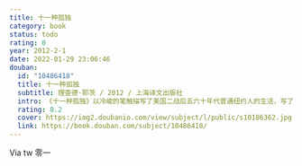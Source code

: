 ```yaml
---
title: 十一种孤独
category: book
status: todo
rating: 0
year: 2012-2-1
date: 2022-01-29 23:06:46
douban:
  id: "10486418"
  title: 十一种孤独
  subtitle: 理查德·耶茨 / 2012 / 上海译文出版社
  intro: 《十一种孤独》以冷峻的笔触描写了美国二战后五六十年代普通纽约人的生活，写了十一种孤独的人生，主人公都是缺乏安全感、生活不太如意的人：曼哈顿办公楼里被炒的白领、有着杰出想象力的出租车司机、屡屡遭挫、一心想成为作家的年轻人、即将结婚十分迷茫的男女、古怪的老教师、新转学的小学生、肺结核病人、老病号的妻子、爵士钢琴手、郁郁不得志的军官、退役军人等。耶茨笔下都是普通人的普通生活，描写的是普通人的孤独、失落与绝望，他自己曾说：“如果我的作品有什么主题的话，我想只有简单一个：人都是孤独的，没有人逃脱得了，这就是他们的悲剧所在。”
  rating: 8.2
  cover: https://img2.doubanio.com/view/subject/l/public/s10186362.jpg
  link: https://book.douban.com/subject/10486418/
---
```


Via tw 零一
